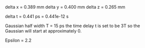 delta x = 0.389 mm
delta y = 0.400 mm
delta z = 0.265 mm

delta t = 0.441 ps = 0.441e-12 s

Gaussian half width T = 15 ps
the time delay t is set to be 3T so the Gaussian will start at approximately 0.

Epsilon = 2.2
